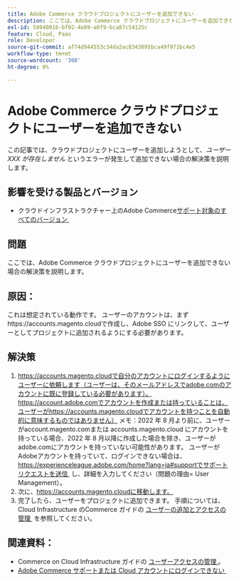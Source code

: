```yaml
---
title: Adobe Commerce クラウドプロジェクトにユーザーを追加できない
description: ここでは、Adobe Commerce クラウドプロジェクトにユーザーを追加できない場合の解決策を説明します。
exl-id: 59940916-bf92-4e89-a6f9-bca87c54125c
feature: Cloud, Paas
role: Developer
source-git-commit: af74d944553c34da2ac8343695bca49f971bc4e5
workflow-type: tm+mt
source-wordcount: '308'
ht-degree: 0%

---
```


# Adobe Commerce クラウドプロジェクトにユーザーを追加できない

この記事では、クラウドプロジェクトにユーザーを追加しようとして、*ユーザー XXX が存在しません* というエラーが発生して追加できない場合の解決策を説明します。

## 影響を受ける製品とバージョン

* クラウドインフラストラクチャー上のAdobe Commerce[&#x200B; サポート対象のすべてのバージョン &#x200B;](https://magento.com/sites/default/files/magento-software-lifecycle-policy.pdf)

## 問題

ここでは、Adobe Commerce クラウドプロジェクトにユーザーを追加できない場合の解決策を説明します。

## 原因：

これは想定されている動作です。 ユーザーのアカウントは、まずhttps://accounts.magento.cloudで作成し、Adobe SSO にリンクして、ユーザーとしてプロジェクトに追加されるようにする必要があります。

## 解決策

1. https://accounts.magento.cloudで自分のアカウントにログインするようにユーザーに依頼します（ユーザーは、そのメールアドレスでadobe.comのアカウントに既に登録している必要があります）。 https://account.adobe.comでアカウントを作成または持っていることは、ユーザーがhttps://accounts.magento.cloudでアカウントを持つことを自動的に意味するものではありません）
メモ：2022 年 8 月より前に、ユーザーがaccount.magento.comまたは accounts.magento.cloud にアカウントを持っている場合、2022 年 8 月以降に作成した場合を除き、ユーザーがadobe.comにアカウントを持っていない可能性があります。 ユーザーがAdobeアカウントを持っていて、ログインできない場合は、https://experienceleague.adobe.com/home?lang=ja#supportで [&#x200B; サポートリクエストを送信 &#x200B;](https://experienceleague.adobe.com/ja/docs/commerce-knowledge-base/kb/help-center-guide/magento-help-center-user-guide) し、詳細を入力してください（問題の理由= User Management）。
1. 次に、https://accounts.magento.cloudに移動します。
1. 完了したら、ユーザーをプロジェクトに追加できます。 手順については、Cloud Infrastructure のCommerce ガイドの [&#x200B; ユーザーの追加とアクセスの管理 &#x200B;](https://experienceleague.adobe.com/docs/commerce-cloud-service/user-guide/project/user-access.html?lang=ja#add-users-and-manage-access) を参照してください。

## 関連資料：

* Commerce on Cloud Infrastructure ガイドの [&#x200B; ユーザーアクセスの管理 &#x200B;](https://experienceleague.adobe.com/docs/commerce-cloud-service/user-guide/project/user-access.html?lang=ja)。
* [Adobe Commerce サポートまたは Cloud アカウントにログインできない &#x200B;](https://experienceleague.adobe.com/docs/commerce-knowledge-base/kb/troubleshooting/miscellaneous/unable-to-log-in-to-support-or-cloud-project.html?lang=ja)
